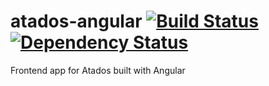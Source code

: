 atados-angular [![Build Status](https://travis-ci.org/atados/atados-angular.png)](https://travis-ci.org/atados/atados-angular) [![Dependency Status](https://gemnasium.com/atados/www.png)](https://gemnasium.com/atados/www)
==============

Frontend app for Atados built with Angular
